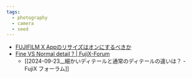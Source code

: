 ```yaml
---
tags:
  - photography
  - camera
  - seed
---
```

- [FUJIFILM X Appのリサイズはオンにするべきか](https://www.nitaking.dev/fujifilm-x-app-resize-report/)
- [Fine VS Normal detail ? | FujiX-Forum](https://www.fujix-forum.com/threads/fine-vs-normal-detail.42692/)
	- [[2024-09-23__細かいディテールと通常のディテールの違いは？ - FujiX フォーラム]]
